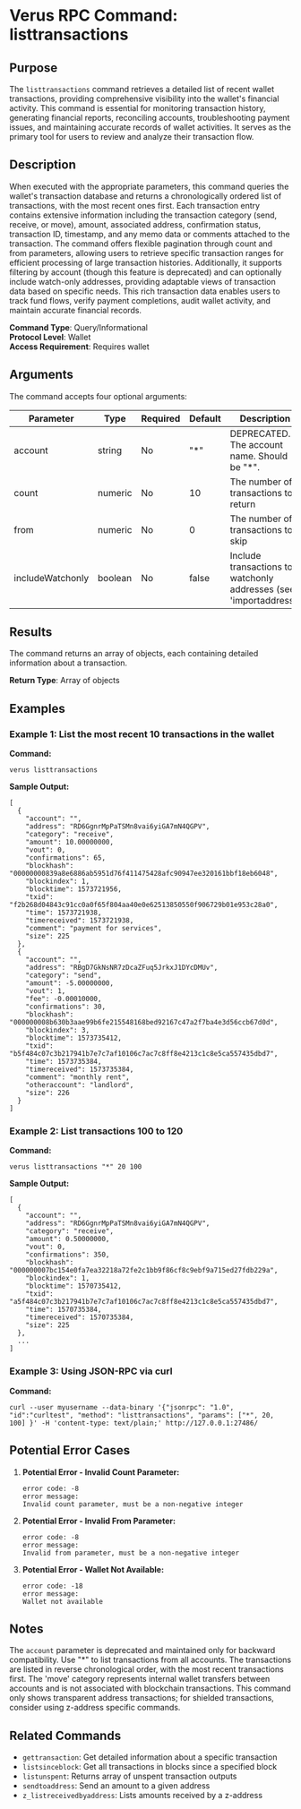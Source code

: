 # Verus RPC Command: listtransactions

## Purpose
The `listtransactions` command retrieves a detailed list of recent wallet transactions, providing comprehensive visibility into the wallet's financial activity. This command is essential for monitoring transaction history, generating financial reports, reconciling accounts, troubleshooting payment issues, and maintaining accurate records of wallet activities. It serves as the primary tool for users to review and analyze their transaction flow.

## Description
When executed with the appropriate parameters, this command queries the wallet's transaction database and returns a chronologically ordered list of transactions, with the most recent ones first. Each transaction entry contains extensive information including the transaction category (send, receive, or move), amount, associated address, confirmation status, transaction ID, timestamp, and any memo data or comments attached to the transaction. The command offers flexible pagination through count and from parameters, allowing users to retrieve specific transaction ranges for efficient processing of large transaction histories. Additionally, it supports filtering by account (though this feature is deprecated) and can optionally include watch-only addresses, providing adaptable views of transaction data based on specific needs. This rich transaction data enables users to track fund flows, verify payment completions, audit wallet activity, and maintain accurate financial records.

**Command Type**: Query/Informational  
**Protocol Level**: Wallet  
**Access Requirement**: Requires wallet

## Arguments
The command accepts four optional arguments:

| Parameter | Type | Required | Default | Description |
|-----------|------|----------|---------|-------------|
| account | string | No | "*" | DEPRECATED. The account name. Should be "*". |
| count | numeric | No | 10 | The number of transactions to return |
| from | numeric | No | 0 | The number of transactions to skip |
| includeWatchonly | boolean | No | false | Include transactions to watchonly addresses (see 'importaddress') |

## Results
The command returns an array of objects, each containing detailed information about a transaction.

**Return Type**: Array of objects

## Examples

### Example 1: List the most recent 10 transactions in the wallet

**Command:**
```
verus listtransactions
```

**Sample Output:**
```
[
  {
    "account": "",
    "address": "RD6GgnrMpPaTSMn8vai6yiGA7mN4QGPV",
    "category": "receive",
    "amount": 10.00000000,
    "vout": 0,
    "confirmations": 65,
    "blockhash": "00000000839a8e6886ab5951d76f411475428afc90947ee320161bbf18eb6048",
    "blockindex": 1,
    "blocktime": 1573721956,
    "txid": "f2b268d04843c91cc0a0f65f804aa40e0e62513850550f906729b01e953c28a0",
    "time": 1573721938,
    "timereceived": 1573721938,
    "comment": "payment for services",
    "size": 225
  },
  {
    "account": "",
    "address": "RBgD7GkNsNR7zDcaZFuq5JrkxJ1DYcDMUv",
    "category": "send",
    "amount": -5.00000000,
    "vout": 1,
    "fee": -0.00010000,
    "confirmations": 30,
    "blockhash": "000000008b630b3aae99b6fe215548168bed92167c47a2f7ba4e3d56ccb67d0d",
    "blockindex": 3,
    "blocktime": 1573735412,
    "txid": "b5f484c07c3b217941b7e7c7af10106c7ac7c8ff8e4213c1c8e5ca557435dbd7",
    "time": 1573735384,
    "timereceived": 1573735384,
    "comment": "monthly rent",
    "otheraccount": "landlord",
    "size": 226
  }
]
```

### Example 2: List transactions 100 to 120

**Command:**
```
verus listtransactions "*" 20 100
```

**Sample Output:**
```
[
  {
    "account": "",
    "address": "RD6GgnrMpPaTSMn8vai6yiGA7mN4QGPV",
    "category": "receive",
    "amount": 0.50000000,
    "vout": 0,
    "confirmations": 350,
    "blockhash": "000000007bc154e0fa7ea32218a72fe2c1bb9f86cf8c9ebf9a715ed27fdb229a",
    "blockindex": 1,
    "blocktime": 1570735412,
    "txid": "a5f484c07c3b217941b7e7c7af10106c7ac7c8ff8e4213c1c8e5ca557435dbd7",
    "time": 1570735384,
    "timereceived": 1570735384,
    "size": 225
  },
  ...
]
```

### Example 3: Using JSON-RPC via curl

**Command:**
```
curl --user myusername --data-binary '{"jsonrpc": "1.0", "id":"curltest", "method": "listtransactions", "params": ["*", 20, 100] }' -H 'content-type: text/plain;' http://127.0.0.1:27486/
```

## Potential Error Cases

1. **Potential Error - Invalid Count Parameter:**
   ```
   error code: -8
   error message:
   Invalid count parameter, must be a non-negative integer
   ```

2. **Potential Error - Invalid From Parameter:**
   ```
   error code: -8
   error message:
   Invalid from parameter, must be a non-negative integer
   ```

3. **Potential Error - Wallet Not Available:**
   ```
   error code: -18
   error message:
   Wallet not available
   ```

## Notes
The `account` parameter is deprecated and maintained only for backward compatibility. Use "*" to list transactions from all accounts. The transactions are listed in reverse chronological order, with the most recent transactions first. The 'move' category represents internal wallet transfers between accounts and is not associated with blockchain transactions. This command only shows transparent address transactions; for shielded transactions, consider using z-address specific commands.

## Related Commands
- `gettransaction`: Get detailed information about a specific transaction
- `listsinceblock`: Get all transactions in blocks since a specified block
- `listunspent`: Returns array of unspent transaction outputs
- `sendtoaddress`: Send an amount to a given address
- `z_listreceivedbyaddress`: Lists amounts received by a z-address